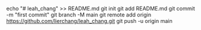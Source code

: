 echo "# leah_chang" >> README.md
git init
git add README.md
git commit -m "first commit"
git branch -M main
git remote add origin https://github.com/lierchang/leah_chang.git
git push -u origin main
